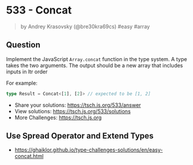 # 533 - Concat
>by Andrey Krasovsky (@bre30kra69cs) #easy #array
  
## Question
  
Implement the JavaScript `Array.concat` function in the type system. A type takes the two arguments. The output should be a new array that includes inputs in ltr order
  
For example:
  
```ts
type Result = Concat<[1], [2]> // expected to be [1, 2]
```

  - Share your solutions: https://tsch.js.org/533/answer
  - View solutions: https://tsch.js.org/533/solutions
  - More Challenges: https://tsch.js.org

## Use Spread Operator and Extend Types
- https://ghaiklor.github.io/type-challenges-solutions/en/easy-concat.html